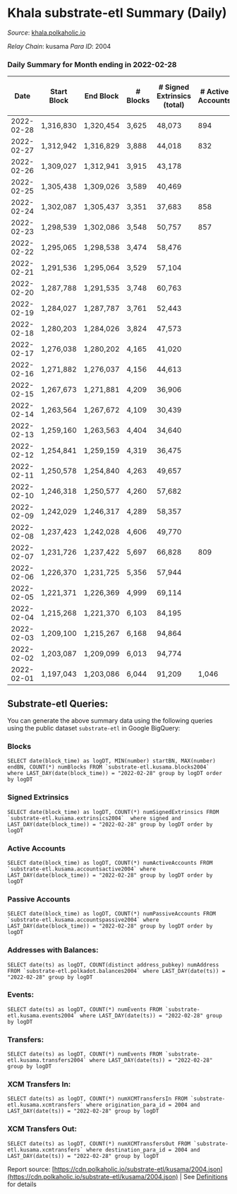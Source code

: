 # Khala substrate-etl Summary (Daily)

_Source_: [khala.polkaholic.io](https://khala.polkaholic.io)

*Relay Chain*: kusama
*Para ID*: 2004



### Daily Summary for Month ending in 2022-02-28


| Date | Start Block | End Block | # Blocks | # Signed Extrinsics (total) | # Active Accounts | # Passive | # New | # Addresses with Balances | # Events | # Transfers | # XCM Transfers In | # XCM Transfers Out | Issues | 
| ---- | ----------- | --------- | -------- | --------------------------- | ----------------- | --------- | ----- | ------------------------- | -------- | ----------- | ------------------ | ------------------- | ------ |
| 2022-02-28 | 1,316,830 | 1,320,454 | 3,625 | 48,073 | 894 |  |  | 13,698 | 507,995 | 256 ($15,263.92) |   |   |  |
| 2022-02-27 | 1,312,942 | 1,316,829 | 3,888 | 44,018 | 832 |  |  | 13,696 | 470,029 | 341 ($1,358,093.84) |   |   |  |
| 2022-02-26 | 1,309,027 | 1,312,941 | 3,915 | 43,178 |  |  |  | 13,694 | 456,054 | 243 ($112,372.30) |   |   |  |
| 2022-02-25 | 1,305,438 | 1,309,026 | 3,589 | 40,469 |  |  |  | 13,691 | 429,961 | 282 ($121,849.00) |   |   |  |
| 2022-02-24 | 1,302,087 | 1,305,437 | 3,351 | 37,683 | 858 |  |  | 13,711 | 397,714 | 276 ($1,491,000.63) |   |   |  |
| 2022-02-23 | 1,298,539 | 1,302,086 | 3,548 | 50,757 | 857 |  |  | 13,715 | 553,802 | 269 ($266,286.25) |   |   |  |
| 2022-02-22 | 1,295,065 | 1,298,538 | 3,474 | 58,476 |  |  |  | 13,713 | 639,626 | 326 ($632,369.06) |   |   |  |
| 2022-02-21 | 1,291,536 | 1,295,064 | 3,529 | 57,104 |  |  |  | 13,709 | 613,128 | 410 ($504,965.99) |   |   |  |
| 2022-02-20 | 1,287,788 | 1,291,535 | 3,748 | 60,763 |  |  |  | 13,705 | 650,020 | 386 ($132,669.03) |   |   |  |
| 2022-02-19 | 1,284,027 | 1,287,787 | 3,761 | 52,443 |  |  |  | 13,695 | 552,840 | 340 ($88,692.62) |   |   |  |
| 2022-02-18 | 1,280,203 | 1,284,026 | 3,824 | 47,573 |  |  |  | 13,690 | 496,932 | 330 ($435,138.66) |   |   |  |
| 2022-02-17 | 1,276,038 | 1,280,202 | 4,165 | 41,020 |  |  |  | 13,686 | 427,558 | 300 ($121,031.46) |   |   |  |
| 2022-02-16 | 1,271,882 | 1,276,037 | 4,156 | 44,613 |  |  |  | 13,681 | 466,075 | 289 ($130,003.78) |   |   |  |
| 2022-02-15 | 1,267,673 | 1,271,881 | 4,209 | 36,906 |  |  |  | 13,679 | 389,543 | 318 ($413,422.60) |   |   |  |
| 2022-02-14 | 1,263,564 | 1,267,672 | 4,109 | 30,439 |  |  |  | 13,679 | 302,309 | 313 ($175,243.75) |   |   |  |
| 2022-02-13 | 1,259,160 | 1,263,563 | 4,404 | 34,640 |  |  |  | 13,668 | 345,480 | 328 ($149,656.24) |   |   |  |
| 2022-02-12 | 1,254,841 | 1,259,159 | 4,319 | 36,475 |  |  |  | 13,662 | 385,284 | 265 ($797,092.39) |   |   |  |
| 2022-02-11 | 1,250,578 | 1,254,840 | 4,263 | 49,657 |  |  |  | 13,661 | 519,903 | 285 ($519,693.39) |   |   |  |
| 2022-02-10 | 1,246,318 | 1,250,577 | 4,260 | 57,682 |  |  |  | 13,659 | 603,361 | 327 ($130,591.00) |   |   |  |
| 2022-02-09 | 1,242,029 | 1,246,317 | 4,289 | 58,357 |  |  |  | 13,652 | 607,555 | 288 ($1,102,698.34) |   |   |  |
| 2022-02-08 | 1,237,423 | 1,242,028 | 4,606 | 49,770 |  |  |  | 13,647 | 519,209 | 322 ($231,335.28) |   |   |  |
| 2022-02-07 | 1,231,726 | 1,237,422 | 5,697 | 66,828 | 809 |  |  | 13,680 | 694,083 | 414 ($560,586.73) |   |   |  |
| 2022-02-06 | 1,226,370 | 1,231,725 | 5,356 | 57,944 |  |  |  | 13,675 | 624,056 | 359 ($313,729.97) |   |   |  |
| 2022-02-05 | 1,221,371 | 1,226,369 | 4,999 | 69,114 |  |  |  | 13,672 | 728,477 | 290 ($35,116.27) |   |   |  |
| 2022-02-04 | 1,215,268 | 1,221,370 | 6,103 | 84,195 |  |  |  | 13,670 | 889,337 | 287 ($13,412.75) |   |   |  |
| 2022-02-03 | 1,209,100 | 1,215,267 | 6,168 | 94,864 |  |  |  | 13,667 | 1,012,288 | 261 ($1,395.27) |   |   |  |
| 2022-02-02 | 1,203,087 | 1,209,099 | 6,013 | 94,774 |  |  |  | 13,670 | 1,010,566 | 330 ($12,643.76) |   |   |  |
| 2022-02-01 | 1,197,043 | 1,203,086 | 6,044 | 91,209 | 1,046 |  |  | 13,670 | 972,434 | 243 ($30,608.03) |   |   |  |

## Substrate-etl Queries:
You can generate the above summary data using the following queries using the public dataset `substrate-etl` in Google BigQuery:


### Blocks
```
SELECT date(block_time) as logDT, MIN(number) startBN, MAX(number) endBN, COUNT(*) numBlocks FROM `substrate-etl.kusama.blocks2004`  where LAST_DAY(date(block_time)) = "2022-02-28" group by logDT order by logDT
```


### Signed Extrinsics
```
SELECT date(block_time) as logDT, COUNT(*) numSignedExtrinsics FROM `substrate-etl.kusama.extrinsics2004`  where signed and LAST_DAY(date(block_time)) = "2022-02-28" group by logDT order by logDT
```


### Active Accounts
```
SELECT date(block_time) as logDT, COUNT(*) numActiveAccounts FROM `substrate-etl.kusama.accountsactive2004` where LAST_DAY(date(block_time)) = "2022-02-28" group by logDT order by logDT
```


### Passive Accounts
```
SELECT date(block_time) as logDT, COUNT(*) numPassiveAccounts FROM `substrate-etl.kusama.accountspassive2004` where LAST_DAY(date(block_time)) = "2022-02-28" group by logDT order by logDT
```


### Addresses with Balances:
```
SELECT date(ts) as logDT, COUNT(distinct address_pubkey) numAddress FROM `substrate-etl.polkadot.balances2004` where LAST_DAY(date(ts)) = "2022-02-28" group by logDT
```


### Events:
```
SELECT date(ts) as logDT, COUNT(*) numEvents FROM `substrate-etl.kusama.events2004` where LAST_DAY(date(ts)) = "2022-02-28" group by logDT
```


### Transfers:
```
SELECT date(ts) as logDT, COUNT(*) numEvents FROM `substrate-etl.kusama.transfers2004` where LAST_DAY(date(ts)) = "2022-02-28" group by logDT
```


### XCM Transfers In:
```
SELECT date(ts) as logDT, COUNT(*) numXCMTransfersIn FROM `substrate-etl.kusama.xcmtransfers` where origination_para_id = 2004 and LAST_DAY(date(ts)) = "2022-02-28" group by logDT
```


### XCM Transfers Out:
```
SELECT date(ts) as logDT, COUNT(*) numXCMTransfersOut FROM `substrate-etl.kusama.xcmtransfers` where destination_para_id = 2004 and LAST_DAY(date(ts)) = "2022-02-28" group by logDT
```



Report source: [https://cdn.polkaholic.io/substrate-etl/kusama/2004.json](https://cdn.polkaholic.io/substrate-etl/kusama/2004.json) | See [Definitions](/DEFINITIONS.md) for details
